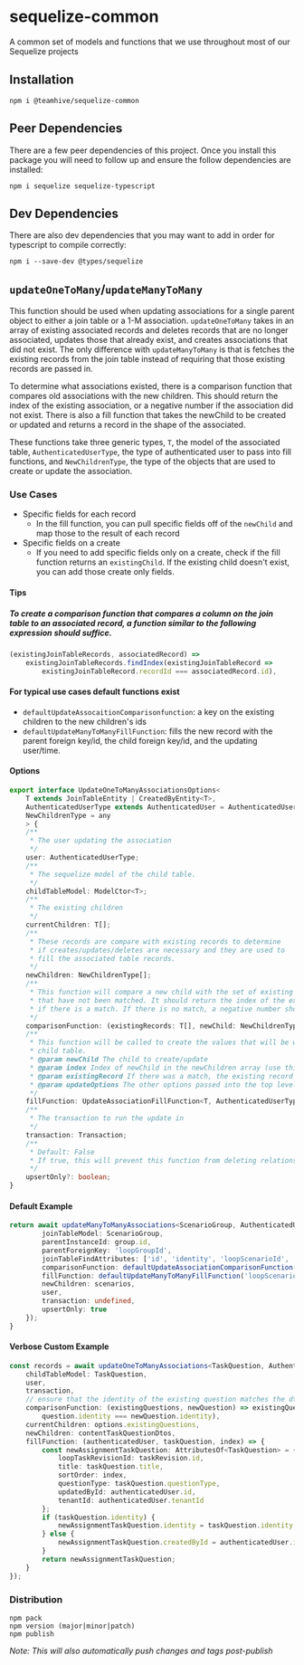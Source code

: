 # sequelize-common
A common set of models and functions that we use throughout most of our Sequelize projects

## Installation
```
npm i @teamhive/sequelize-common
```

## Peer Dependencies
There are a few peer dependencies of this project. Once you install this package you will need to follow up and ensure the follow dependencies are installed:

```
npm i sequelize sequelize-typescript
```

## Dev Dependencies
There are also dev dependencies that you may want to add in order for typescript to compile correctly:

```
npm i --save-dev @types/sequelize
```

## `updateOneToMany`/`updateManyToMany`
This function should be used when updating associations for a single parent object to either a join table or a 1-M association.  `updateOneToMany` takes in an array of existing associated records and deletes records that are no longer associated, updates those that already exist, and creates associations that did not exist.  The only difference with `updateManyToMany` is that is fetches the existing records from the join table instead of requiring that those existing records are passed in.

To determine what associations existed, there is a comparison function that compares old associations with the new children.  This should return the index of the existing association, or a negative number if the association did not exist.  There is also a fill function that takes the newChild to be created or updated and returns a record in the shape of the associated.

These functions take three generic types, `T`, the model of the associated table, `AuthenticatedUserType`, the type of authenticated user to pass into fill functions, and `NewChildrenType`, the type of the objects that are used to create or update the association.

### Use Cases

- Specific fields for each record
  - In the fill function, you can pull specific fields off of the `newChild` and map those to the result of each record
- Specific fields on a create
  - If you need to add specific fields only on a create, check if the fill function returns an `existingChild`.  If the existing child doesn't exist, you can add those create only fields.

#### Tips

##### To create a comparison function that compares a column on the join table to an associated record, a function similar to the following expression should suffice.

```typescript
(existingJoinTableRecords, associatedRecord) =>
    existingJoinTableRecords.findIndex(existingJoinTableRecord =>
        existingJoinTableRecord.recordId === associatedRecord.id),
```

#### For typical use cases default functions exist

- `defaultUpdateAssocaitionComparisonfunction`: a key on the existing children to the new children's ids
- `defaultUpdateManyToManyFillFunction`: fills the new record with the parent foreign key/id, the child foreign key/id, and the updating user/time.

#### Options
```typescript
export interface UpdateOneToManyAssociationsOptions<
    T extends JoinTableEntity | CreatedByEntity<T>,
    AuthenticatedUserType extends AuthenticatedUser = AuthenticatedUser,
    NewChildrenType = any
    > {
    /**
     * The user updating the association
     */
    user: AuthenticatedUserType;
    /**
     * The sequelize model of the child table.
     */
    childTableModel: ModelCtor<T>;
    /**
     * The existing children
     */
    currentChildren: T[];
    /**
     * These records are compare with existing records to determine
     * if creates/updates/deletes are necessary and they are used to
     * fill the associated table records.
     */
    newChildren: NewChildrenType[];
    /**
     * This function will compare a new child with the set of existing records
     * that have not been matched. It should return the index of the existing record
     * if there is a match. If there is no match, a negative number should be returned.
     */
    comparisonFunction: (existingRecords: T[], newChild: NewChildrenType) => number;
    /**
     * This function will be called to create the values that will be written to the
     * child table.
     * @param newChild The child to create/update
     * @param index Index of newChild in the newChildren array (use this for sort order)
     * @param existingRecord If there was a match, the existing record will be included
     * @param updateOptions The other options passed into the top level function are passed again into this function
     */
    fillFunction: UpdateAssociationFillFunction<T, AuthenticatedUserType, NewChildrenType>;
    /**
     * The transaction to run the update in
     */
    transaction: Transaction;
    /**
     * Default: False
     * If true, this will prevent this function from deleting relationships that were not provided.
     */
    upsertOnly?: boolean;
}
```

#### Default Example

```typescript
return await updateManyToManyAssociations<ScenarioGroup, AuthenticatedUser, Group>({
        joinTableModel: ScenarioGroup,
        parentInstanceId: group.id,
        parentForeignKey: 'loopGroupId',
        joinTableFindAttributes: ['id', 'identity', 'loopScenarioId', 'loopGroupId'],
        comparisonFunction: defaultUpdateAssociationComparisonFunction('loopScenarioId'),
        fillFunction: defaultUpdateManyToManyFillFunction('loopScenarioId'),
        newChildren: scenarios,
        user,
        transaction: undefined,
        upsertOnly: true
    });
}
```

#### Verbose Custom Example
```typescript
const records = await updateOneToManyAssociations<TaskQuestion, AuthenticatedUser, ContentTaskQuestionDto>({
    childTableModel: TaskQuestion,
    user,
    transaction,
    // ensure that the identity of the existing question matches the dto
    comparisonFunction: (existingQuestions, newQuestion) => existingQuestions.findIndex(question =>
        question.identity === newQuestion.identity),
    currentChildren: options.existingQuestions,
    newChildren: contentTaskQuestionDtos,
    fillFunction: (authenticatedUser, taskQuestion, index) => {
        const newAssignmentTaskQuestion: AttributesOf<TaskQuestion> = {
            loopTaskRevisionId: taskRevision.id,
            title: taskQuestion.title,
            sortOrder: index,
            questionType: taskQuestion.questionType,
            updatedById: authenticatedUser.id,
            tenantId: authenticatedUser.tenantId
        };
        if (taskQuestion.identity) {
            newAssignmentTaskQuestion.identity = taskQuestion.identity;
        } else {
            newAssignmentTaskQuestion.createdById = authenticatedUser.id;
        }
        return newAssignmentTaskQuestion;
    }
});
```


### Distribution
```
npm pack
npm version (major|minor|patch)
npm publish
```

_Note: This will also automatically push changes and tags post-publish_